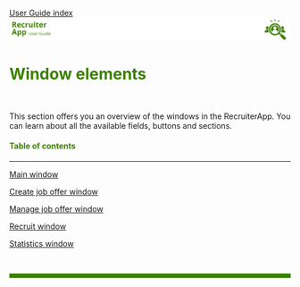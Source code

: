 [User Guide index](../README.md) 
![banner](../../attachments/blanco.png)

# <span style="color:#3C8000">Window elements</span>

<br>

This section offers you an overview of the windows in the RecruiterApp. You can learn about all the available fields, buttons and sections.

#### <span style="color:#3C8000">Table of contents</span>

---

[Main window](Main-window.md) <br>

[Create job offer window](Create-job-offer-window.md)<br>

[Manage job offer window](Manage-job-offer-window.md)<br>

[Recruit window](Recruit-window.md)<br>

[Statistics window](Statistics-window.md)<br>

<br>
<hr style="height:8px;background-color:#3C8000">
